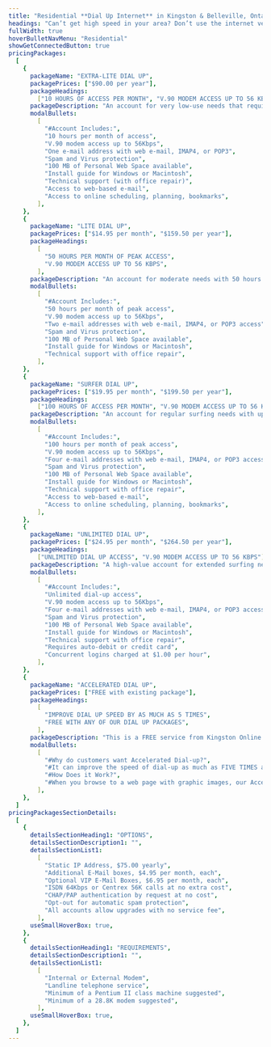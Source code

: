 ```yaml
---
title: "Residential **Dial Up Internet** in Kingston & Belleville, Ontario"
headings: "Can’t get high speed in your area? Don’t use the internet very much but would like an email address? KOS dial up service will do the trick. We offer a local call service area from Brighton to Gananoque."
fullWidth: true
hoverBulletNavMenu: "Residential"
showGetConnectedButton: true
pricingPackages:
  [
    {
      packageName: "EXTRA-LITE DIAL UP",
      packagePrices: ["$90.00 per year"],
      packageHeadings:
        ["10 HOURS OF ACCESS PER MONTH", "V.90 MODEM ACCESS UP TO 56 KBPS"],
      packageDescription: "An account for very low-use needs that require only a few hours per month of Internet access for e-mail mostly, and perhaps a bit of browsing.",
      modalBullets:
        [
          "#Account Includes:",
          "10 hours per month of access",
          "V.90 modem access up to 56Kbps",
          "One e-mail address with web e-mail, IMAP4, or POP3",
          "Spam and Virus protection",
          "100 MB of Personal Web Space available",
          "Install guide for Windows or Macintosh",
          "Technical support (with office repair)",
          "Access to web-based e-mail",
          "Access to online scheduling, planning, bookmarks",
        ],
    },
    {
      packageName: "LITE DIAL UP",
      packagePrices: ["$14.95 per month", "$159.50 per year"],
      packageHeadings:
        [
          "50 HOURS PER MONTH OF PEAK ACCESS",
          "V.90 MODEM ACCESS UP TO 56 KBPS",
        ],
      packageDescription: "An account for moderate needs with 50 hours per month of Internet access for e-mail, browsing and general Internet usage.",
      modalBullets:
        [
          "#Account Includes:",
          "50 hours per month of peak access",
          "V.90 modem access up to 56Kbps",
          "Two e-mail addresses with web e-mail, IMAP4, or POP3 access",
          "Spam and Virus protection",
          "100 MB of Personal Web Space available",
          "Install guide for Windows or Macintosh",
          "Technical support with office repair",
        ],
    },
    {
      packageName: "SURFER DIAL UP",
      packagePrices: ["$19.95 per month", "$199.50 per year"],
      packageHeadings:
        ["100 HOURS OF ACCESS PER MONTH", "V.90 MODEM ACCESS UP TO 56 KBPS"],
      packageDescription: "An account for regular surfing needs with up to 100 hours per month of Internet access for e-mail, browsing and general Internet usage.",
      modalBullets:
        [
          "#Account Includes:",
          "100 hours per month of peak access",
          "V.90 modem access up to 56Kbps",
          "Four e-mail addresses with web e-mail, IMAP4, or POP3 access",
          "Spam and Virus protection",
          "100 MB of Personal Web Space available",
          "Install guide for Windows or Macintosh",
          "Technical support with office repair",
          "Access to web-based e-mail",
          "Access to online scheduling, planning, bookmarks",
        ],
    },
    {
      packageName: "UNLIMITED DIAL UP",
      packagePrices: ["$24.95 per month", "$264.50 per year"],
      packageHeadings:
        ["UNLIMITED DIAL UP ACCESS", "V.90 MODEM ACCESS UP TO 56 KBPS"],
      packageDescription: "A high-value account for extended surfing needs with unlimited Internet access for e-mail, browsing and general Internet usage. Great for small home businesses with the need for plenty of research and e-mail access.",
      modalBullets:
        [
          "#Account Includes:",
          "Unlimited dial-up access",
          "V.90 modem access up to 56Kbps",
          "Four e-mail addresses with web e-mail, IMAP4, or POP3 access",
          "Spam and Virus protection",
          "100 MB of Personal Web Space available",
          "Install guide for Windows or Macintosh",
          "Technical support with office repair",
          "Requires auto-debit or credit card",
          "Concurrent logins charged at $1.00 per hour",
        ],
    },
    {
      packageName: "ACCELERATED DIAL UP",
      packagePrices: ["FREE with existing package"],
      packageHeadings:
        [
          "IMPROVE DIAL UP SPEED BY AS MUCH AS 5 TIMES",
          "FREE WITH ANY OF OUR DIAL UP PACKAGES",
        ],
      packageDescription: "This is a FREE service from Kingston Online Services.",
      modalBullets:
        [
          "#Why do customers want Accelerated Dial-up?",
          "#It can improve the speed of dial-up as much as FIVE TIMES and really does make a tremendous difference in the speed of your dial-up services. This is a FREE service from Kingston Online Services.",
          "#How Does it Work?",
          "#When you browse to a web page with graphic images, our Accelerated Dial-up server first compresses the graphics, before sending them to your browser. The final result is up to five times more speed, with minimal loss in graphics quality. Start using Accelerated Dial-up by calling our office today, to get set up.",
        ],
    },
  ]
pricingPackagesSectionDetails:
  [
    {
      detailsSectionHeading1: "OPTIONS",
      detailsSectionDescription1: "",
      detailsSectionList1:
        [
          "Static IP Address, $75.00 yearly",
          "Additional E-Mail boxes, $4.95 per month, each",
          "Optional VIP E-Mail Boxes, $6.95 per month, each",
          "ISDN 64Kbps or Centrex 56K calls at no extra cost",
          "CHAP/PAP authentication by request at no cost",
          "Opt-out for automatic spam protection",
          "All accounts allow upgrades with no service fee",
        ],
      useSmallHoverBox: true,
    },
    {
      detailsSectionHeading1: "REQUIREMENTS",
      detailsSectionDescription1: "",
      detailsSectionList1:
        [
          "Internal or External Modem",
          "Landline telephone service",
          "Minimum of a Pentium II class machine suggested",
          "Minimum of a 28.8K modem suggested",
        ],
      useSmallHoverBox: true,
    },
  ]
---
```


